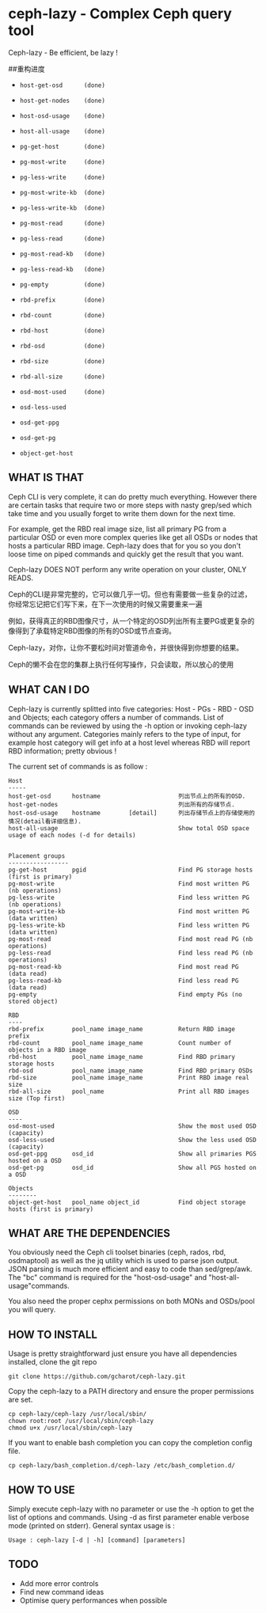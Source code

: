 # ceph-lazy - Complex Ceph query tool


Ceph-lazy - Be efficient, be lazy !


##重构进度

-     host-get-osd      (done)
-     host-get-nodes    (done)                             
-     host-osd-usage    (done)
-     host-all-usage    (done)                             
-     pg-get-host       (done)
-     pg-most-write     (done)                             
-     pg-less-write     (done)                           
-     pg-most-write-kb  (done)                         
-     pg-less-write-kb  (done)                          
-     pg-most-read      (done)                            
-     pg-less-read      (done)                          
-     pg-most-read-kb   (done)                          
-     pg-less-read-kb   (done)                        
-     pg-empty          (done)                            
-     rbd-prefix        (done)
-     rbd-count         (done)
-     rbd-host          (done)
-     rbd-osd           (done) 
-     rbd-size          (done)
-     rbd-all-size      (done)
-     osd-most-used     (done)                             
-     osd-less-used                                   
-     osd-get-ppg      
-     osd-get-pg       
-     object-get-host   



## WHAT IS THAT

Ceph CLI is very complete, it can do pretty much everything. However there are certain tasks that require two or more steps with nasty grep/sed which take time and you usually forget to write them down for the next time.

For example, get the RBD real image size, list all primary PG from a particular OSD or even more complex queries like get all OSDs or nodes that hosts a particular RBD image.
Ceph-lazy does that for you so you don't loose time on piped commands and quickly get the result that you want.

Ceph-lazy DOES NOT perform any write operation on your cluster, ONLY READS.



Ceph的CLI是非常完整的，它可以做几乎一切。但也有需要做一些复杂的过滤，你经常忘记把它们写下来，在下一次使用的时候又需要重来一遍

例如，获得真正的RBD图像尺寸，从一个特定的OSD列出所有主要PG或更复杂的像得到了承载特定RBD图像的所有的OSD​​或节点查询。

Ceph-lazy，对你，让你不要松时间对管道命令，并很快得到你想要的结果。

Ceph的懒不会在您的集群上执行任何写操作，只会读取，所以放心的使用


## WHAT CAN I DO

Ceph-lazy is currently splitted into five categories: Host - PGs - RBD - OSD and Objects; each category offers a number of commands. List of commands can be reviewed by using the -h option or invoking ceph-lazy without any argument. 
Categories mainly refers to the type of input, for example host category will get info at a host level whereas RBD will report RBD information; pretty obvious !

The current set of commands is as follow : 

    Host
    -----
    host-get-osd      hostname                      列出节点上的所有的OSD.
    host-get-nodes                                  列出所有的存储节点.
    host-osd-usage    hostname        [detail]      列出存储节点上的存储使用的情况(detail看详细信息).
    host-all-usage                                  Show total OSD space usage of each nodes (-d for details)


    Placement groups
    -----------------
    pg-get-host       pgid                          Find PG storage hosts (first is primary) 
    pg-most-write                                   Find most written PG (nb operations)
    pg-less-write                                   Find less written PG (nb operations)
    pg-most-write-kb                                Find most written PG (data written)
    pg-less-write-kb                                Find less written PG (data written)
    pg-most-read                                    Find most read PG (nb operations)
    pg-less-read                                    Find less read PG (nb operations)
    pg-most-read-kb                                 Find most read PG (data read)
    pg-less-read-kb                                 Find less read PG (data read)
    pg-empty                                        Find empty PGs (no stored object)

    RBD
    ----
    rbd-prefix        pool_name image_name          Return RBD image prefix
    rbd-count         pool_name image_name          Count number of objects in a RBD image
    rbd-host          pool_name image_name          Find RBD primary storage hosts
    rbd-osd           pool_name image_name          Find RBD primary OSDs
    rbd-size          pool_name image_name          Print RBD image real size
    rbd-all-size      pool_name                     Print all RBD images size (Top first)

    OSD
    ----
    osd-most-used                                   Show the most used OSD (capacity)
    osd-less-used                                   Show the less used OSD (capacity)
    osd-get-ppg       osd_id                        Show all primaries PGS hosted on a OSD
    osd-get-pg        osd_id                        Show all PGS hosted on a OSD

    Objects
    --------
    object-get-host   pool_name object_id           Find object storage hosts (first is primary)


## WHAT ARE THE DEPENDENCIES

You obviously need the Ceph cli toolset binaries (ceph, rados, rbd, osdmaptool) as well as the jq utility which is used to parse json output. JSON parsing is much more efficient and easy to code than sed/grep/awk. The "bc" command is required for the "host-osd-usage" and "host-all-usage"commands.

You also need the proper cephx permissions on both MONs and OSDs/pool you will query.


## HOW TO INSTALL

Usage is pretty straightforward just ensure you have all dependencies installed, clone the git repo

```
git clone https://github.com/gcharot/ceph-lazy.git
```

Copy the ceph-lazy to a PATH directory and ensure the proper permissions are set.
```
cp ceph-lazy/ceph-lazy /usr/local/sbin/
chown root:root /usr/local/sbin/ceph-lazy
chmod u+x /usr/local/sbin/ceph-lazy
```

If you want to enable bash completion you can copy the completion config file.
```
cp ceph-lazy/bash_completion.d/ceph-lazy /etc/bash_completion.d/
```

## HOW TO USE

Simply execute ceph-lazy with no parameter or use the -h option to get the list of options and commands. Using -d as first parameter enable verbose mode (printed on stderr). General syntax usage is :

```
Usage : ceph-lazy [-d | -h] [command] [parameters]
```

## TODO

- Add more error controls
- Find new command ideas
- Optimise query performances when possible
